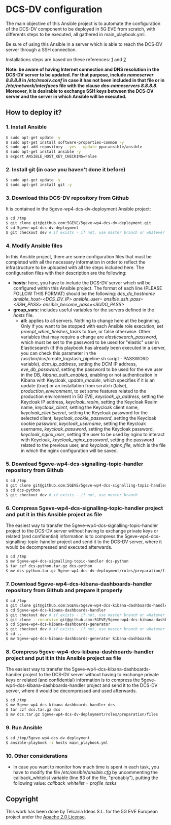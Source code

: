 # DCS-DV configuration

The main objective of this Ansible project is to automate the configuration of the DCS-DV component to be deployed in 5G EVE from scratch, with differents steps to be executed, all gathered in main_playbook.yml.

Be sure of using this Ansible in a server which is able to reach the DCS-DV server through a SSH connection.

Installations steps are based on these references: [1](https://linuxconfig.org/install-elk-on-ubuntu-18-04-bionic-beaver-linux) and [2](https://www.digitalocean.com/community/tutorials/how-to-install-elasticsearch-logstash-and-kibana-elastic-stack-on-ubuntu-18-04-es)

**Note: be aware of having Internet connection and DNS resolution in the DCS-DV server to be updated. For that purpose, include *nameserver 8.8.8.8* in */etc/resolv.conf* in case it has not been included in that file or in */etc/network/interfaces* file with the clause *dns-nameservers 8.8.8.8*. Moreover, it is desirable to exchange SSH keys between the DCS-DV server and the server in which Ansible will be executed.**

## How to deploy it?

### 1. Install Ansible
 
```sh
$ sudo apt-get update -y
$ sudo apt-get install software-properties-common -y
$ sudo apt-add-repository --yes --update ppa:ansible/ansible
$ sudo apt-get install ansible -y
$ export ANSIBLE_HOST_KEY_CHECKING=False
```

### 2. Install git (in case you haven't done it before)

```sh
$ sudo apt-get update -y
$ sudo apt-get install git -y
```

### 3. Download this DCS-DV repository from Github

It is contained in the 5geve-wp4-dcs-dv-deployment Ansible project:

```sh
$ cd /tmp
$ git clone git@github.com:5GEVE/5geve-wp4-dcs-dv-deployment.git
$ cd 5geve-wp4-dcs-dv-deployment
$ git checkout dev # if exists - if not, use master branch or whatever
```

### 4. Modify Ansible files

In this Ansible project, there are some configuration files that must be completed with all the necessary information in order to reflect the infrastructure to be uploaded with all the steps included here. The configuration files with their description are the following:

* **hosts:** here, you have to include the DCS-DV server which will be configured within this Ansible project. The format of each line (PLEASE FOLLOW THIS FORMAT) should be the following: *dcs_dv_hostname ansible_host=<DCS_DV_IP> ansible_user=<USER> ansible_ssh_pass=<SSH_PASS> ansible_become_pass=<SUDO_PASS>*
* **group_vars:** includes useful variables for the servers defined in the *hosts* file.
	* **all:** applies to all servers. Nothing to change here at the beginning. Only if you want to be stopped with each Ansible role execution, set *prompt_when_finishes_tasks* to true, or false otherwise. Other variables that may require a change are *elasticsearch_password*, which must be set to the password to be used for "elastic" user in Elasticsearch (if this playbook has already been executed in a server, you can check this parameter in the /usr/bin/dcs/create_logstash_pipeline.sh script - PASSWORD variable), *dcm_ip_address*, setting the DCM IP address, *eve_db_password*, setting the password to be used for the eve user in the DB, *kibana_auth_enabled*, enabling or not authentication in Kibana with Keycloak, *update_module*, which specifies if it is an update (true) or an installation from scratch (false), *production_environment*, to set some features related to the production environment in 5G EVE, *keycloak_ip_address*, setting the Keycloak IP address, *keycloak_realm*, setting the Keycloak Realm name, *keycloak_client*, setting the Keycloak client name, *keycloak_clientsecret*, setting the Keycloak password for the selected client, *keycloak_cookie_password*, setting the Keycloak cookie password, *keycloak_username*, setting the Keycloak username, *keycloak_password*, setting the Keycloak password, *keycloak_nginx_user*, setting the user to be used by nginx to interact with Keycloak, *keycloak_nginx_password*, setting the password related to the previous user, and *keycloak_nginx_file*, which is the file in which the nginx configuration will be saved.

### 5. Download 5geve-wp4-dcs-signalling-topic-handler repository from Github

```sh
$ cd /tmp
$ git clone git@github.com:5GEVE/5geve-wp4-dcs-signalling-topic-handler.git
$ cd dcs-python
$ git checkout dev # if exists - if not, use master branch
```

### 6. Compress 5geve-wp4-dcs-signalling-topic-handler project and put it in this Ansible project as file

The easiest way to transfer the 5geve-wp4-dcs-signalling-topic-handler project to the DCS-DV server without having to exchange private keys or related (and confidential) information is to compress the 5geve-wp4-dcs-signalling-topic-handler project and send it to the DCS-DV server, where it would be decompressed and executed afterwards.

```sh
$ cd /tmp
$ mv 5geve-wp4-dcs-signalling-topic-handler dcs-python
$ tar czf dcs-python.tar.gz dcs-python
$ mv dcs-python.tar.gz 5geve-wp4-dcs-dv-deployment/roles/preparation/files
```

### 7. Download 5geve-wp4-dcs-kibana-dashboards-handler repository from Github and prepare it properly

```sh
$ cd /tmp
$ git clone git@github.com:5GEVE/5geve-wp4-dcs-kibana-dashboards-handler.git
$ cd 5geve-wp4-dcs-kibana-dashboards-handler
$ git checkout dev # if exists - if not, use master branch or whatever
$ git clone --recursive git@github.com:5GEVE/5geve-wp4-dcs-kibana-dashboards-generator.git # if not exist
$ cd 5geve-wp4-dcs-kibana-dashboards-generator
$ git checkout dev # if exists - if not, use master branch or whatever
$ cd ..
$ mv 5geve-wp4-dcs-kibana-dashboards-generator kibana-dashboards
```

### 8. Compress 5geve-wp4-dcs-kibana-dashboards-handler project and put it in this Ansible project as file

The easiest way to transfer the 5geve-wp4-dcs-kibana-dashboards-handler project to the DCS-DV server without having to exchange private keys or related (and confidential) information is to compress the 5geve-wp4-dcs-kibana-dashboards-handler project and send it to the DCS-DV server, where it would be decompressed and used afterwards.

```sh
$ cd /tmp
$ mv 5geve-wp4-dcs-kibana-dashboards-handler dcs
$ tar czf dcs.tar.gz dcs
$ mv dcs.tar.gz 5geve-wp4-dcs-dv-deployment/roles/preparation/files
```

### 9. Run Ansible

```sh
$ cd /tmp/5geve-wp4-dcs-dv-deployment
$ ansible-playbook -i hosts main_playbook.yml
```

### 10. Other considerations

* In case you want to monitor how much time is spent in each task, you have to modify the file */etc/ansible/ansible.cfg* by uncommenting the callback_whitelist variable (line 83 of the file, "probably"), putting the following value: *callback_whitelist = profile_tasks*

## Copyright

This work has been done by Telcaria Ideas S.L. for the 5G EVE European project under the [Apache 2.0 License](LICENSE).
